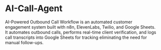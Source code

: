 # AI-Call-Agent
AI-Powered Outbound Call Workflow is an automated customer engagement system built with n8n, ElevenLabs, Twilio, and Google Sheets. It automates outbound calls, performs real-time client verification, and logs call transcripts into Google Sheets for tracking eliminating the need for manual follow-ups.
